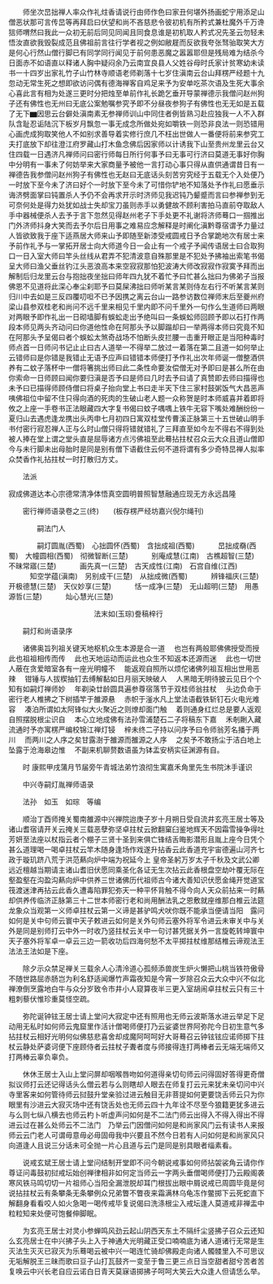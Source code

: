 <!-- { "loadSidebar": true } -->
　　师坐次旵拙禅人率众作礼炷香请说行由师作色曰家丑何堪外扬画蛇宁用添足山僧恶状那可言传旵等再拜启曰伏望和尚不吝慈悲令彼初机有所矜式兼杜魔外千万谗狺师喟然曰我此一众初无前后同见同闻且同食息谁是初机取人矜式况先圣云勿轻未悟汝直欲我毁裂成范且佛祖前言往行学者视之例如敝屣而反欲我夸张驽骀取笑大方是何心行然山僧行脚已有同学同行闻见于前何患恶魔之嚣嚣耶但是残局难为结杀今日面赤不如语直以释诸人胸中疑闷余乃云南宜良县人父姓谷母时氏家计贫寒幼未读书一十四岁出家礼竹子山竹林寺顺语老师剃落十七岁住滇南云台山拜楞严经题十九忽动无常生死之想即欲访问偶有德海禅客自鸡足来予为安单吃茶次语及生死大事余心喜此言有相为处遂三更时分把烛至单前作礼长跪乞垂开导蒙禅德示我僧问赵州狗子还有佛性也无州曰无底公案勉嘱参究予即不分昼夜参狗子有佛性也无无如是五载了无下▆因思云台僻处滇南素无参禅师训山中同住者例皆熟习赴应独我一人不入群队含耻忍诟陆沉下板岁月飘忽一事无成念所做处宛如嚼铁一则恐非良法一则恐错用心画虎成狗取笑他人不如别求善导着实修行庶几不枉出世做人一番便将前来参究工夫打底放下却往澄江府罗藏山打木鱼念佛后因家师以计诱我下山至贵州龙里云台又住四载一日遇济凡禅师问曰密行师每日所行何事予曰无事可行济曰莫道无事好你胸中分明有一事未了何妨举来大家商量予被他一言打动心事只得从直供通谓昔日有一禅德告我参僧问赵州狗子有佛性也无赵曰无底话头刻苦穷究经于五载无个入处便乃一时放下至今未了济曰好个一时放下至今未了可惜你铲地不知落处予作礼曰愿垂示诲济劈面掌曰钝置杀人予仍不会再求开示时济师见我迟钝乃颦蹙而言曰参禅参到无可奈何处是得力处犹如战士失却宝刀虽则赤手以勇健故不顾利害拍马直前夺取敌人手中器械便杀人去予于言下忽然见得赵州老子下手处更不礼谢将济师蓦口一掴推出门外济师抖身大笑而去予尔后日用事之难易应念解释是时阐化滇黔尊宿谓予力量过人皆欲致我于座下适燕居大师来山予即随至新漆受戒圆戒日予合掌跪地次有居士来予前作礼予与一掌拓开居士向大师道今日一会止有一个戒子予闻传语居士曰合取狗口一日入室大师曰竿头丝线从君弄不犯清波意自殊那里是不犯处予拂袖出索笔书偈呈大师曰渔父垂丝钓江头恶浪高本来空寂寂那怕犯波涛大师改寂寂作寂寞予拜而出解制后归龙里云台与抱拙夜坐拙曰师年四九犹不着忙予曰忙甚么拙曰为佛弟子当报佛恩不见道将此深心奉尘刹耶予曰莫屎沸拙曰师听某言某则侍左右行不听某言某则归川中去如是三反四覆叨呾不已予因携之离云台山一路参访数位禅师末后至夔州府梁山县参双桂老和尚问不远千里来相见千里内即不问千里外一句作么生道师曰两眼对两眼予即作礼出一日砌墙脚有蜈蚣走出予绝叫曰一条蜈蚣师回顾予即以石打作两段本师见两头齐动问曰你道他性命在阿那头予以脚蹋却曰一举两得本师曰究竟不知在阿那头予呈偈曰者个蜈蚣太煞奇战场不怕断头皮拦腰一击重开眼正是当阳种毒时师点首一日师问书记止止曰古人道举一不得举二放过一着落在第二且道一如何举止云错师曰是你错是我错止无语予应声曰错错本师便打予作礼出次年师诞一僧整酒供养有二蚊子落杯中一僧将箸挑出师曰此二条性命要汝偿僧无对予即曰是甚么所在由你索命一日师顾曰闻你要归滇是否予曰是师曰几时去予曰请了真赞即去师曰描得也未予曰已描得师顾侍僧曰将桌子抬向堂上书曰走半天下住三家村鼓粥饭气大昌恶声咦佛祖位中留不住只得向酒的死肉的生破山老人题一众称贺是时本师威喜并着即将攸之上座一手卷书正法眼藏四大字复书偈曰蚊子喁喁上铁牛无容下嘴处难酬纷纷一夏归山去遇虎逢龙携出头丙申七月初四日寓双桂堂传曹溪正脉第三十五世破山明手书付密行寂忍禅人正与么时山僧只得将错就错礼了三拜直至如今左不得右不得到处被人捧在堂上谓之堂头直是屈辱诸方点污佛祖至此蓦拈拄杖召众云大众且道山僧即今与未行脚未出母胎时是同是别有僧下语截住云何不道将谓有多少奇特旵禅人拟率众焚香作礼拈拄杖一时打散归方丈。

　　法派

寂成佛道达本心宗德常清净体悟真空圆明普照智慧融通应现无方永远昌隆

　　密行禅师语录卷之三(终)　　(板存楞严经坊嘉兴倪尔绳刊)

　　　　嗣法门人

　　　　嗣灯圆胤(西蜀)　心拙圆怀(西蜀)　含拙成祖(西蜀)
　　　旵拙成奣(西蜀)　大幢圆相(西蜀)　彻微智断(三楚)
　　　别庵成慧(江南)　古樵超智(三楚)　不昧常寤(三楚)
　　　画先真一(三楚)　古天成性(江南)　石宫自维(江西)
　　　知空学蕴(滇南)　另别成干(三楚)　从拙成微(西蜀)
　　　辨锋福庆(三楚)　开极德慧(三楚)　天仪妙享(三楚)
　　　恬一成净(三楚)　无山超明(三楚)　用愚源哲(三楚)
　　　灿心慧光(三楚)

　　　　　　　　　　　　法末如(玉琮)誊稿梓行

　　嗣灯和尚语录序

　　诸佛奥旨列祖关键天地枢机众生本源是合一道
　也岂有两般耶佛佛授受而授此也祖祖相传而传
　此也天地运动而运此也众生不知返本还源而迷
　此也一切世人蔽在贪爱暗室各有一座光明幢不
　能返观自照所以烦佗诸佛列祖互相出世用恶辣
　钳锤与人拔楔抽钉去缚解黏如日月丽天映破人
　人黑暗无明待披云见日个个知有如嗣灯禅师妙
　年剃染廿龄圆具遍参尊宿落节于双桂师翁拄杖
　头边负命于密行老人椎拂之下树插竿于雒源悬
　赤帜于滏水凡上堂法语截铁斩钉石火电光难容
　凑泊所谓如太阿锋似大火聚近之则燎却面门触
　着则通身红烂总是要人返观自照摆脱根尘识自
　本心立地成佛有法孙雪浦楚石二子将稿东下嘉
　禾剞劂入藏流通时予亦寓楞严编校锦江禅灯锓
　梓未终二子持以问序予曰令师翁芳名播于两川
　而两川之人序之矣甘露澍于雒源而雒源之人序
　之矣予不敢扬尘于洁白地上坠露于沧海皋边惟
　不副来机聊赘数语虽为钵盂安柄实征渊源有自。

　　时
康熙甲戌蒲月节届旁午青城法弟竹浪彻生寓嘉禾角里先生书院沐手谨识

　　中兴寺嗣灯胤禅师语录

　　法孙　如玉　如琮　等编

　　顺治丁酉师掩关蜀南雒源中兴禅院迨庚子岁十月朔日受自流井玄亮王居士等及诸山耆宿请开关云掩关三载恶孽弥坚卓拄杖云掀翻窠臼鉴地辉天不因霜雪操争得吐芳妍至法座以杖指云者个棚子三贤十圣到来俱亡锋结舌晦影潜形且胤上座今日凭个甚么道理喝一喝卓拄杖云竿木随身逢场作戏遂升拈香云此香道充宇宙德遍山河齐七政于璇玑跻八荒于洪范爇向炉中端为祝延今上
皇帝圣躬万岁太子千秋及文武公卿远近檀越当期请主诸山耆旧伏愿同乘圣化各证无生次拈云此香根盘空劫叶覆无际在壑盈壑在沟盈沟爇向炉中供养三世诸佛历代祖师古今诸大善知识伏愿金绳开觉道宝筏渡迷津再拈云此香久遭毒陷罪犯弥天一种平怀背触不得今向人天众前拈来一时爇却供养传临济正脉第三十二世本师密行老和尚用酬法乳之恩敷就座维那白椎云法筵龙象众当观第一义师卓拄杖云第一义谛是甚驴鸣犬吠你既不能承当便请当阳　露问如何是关中句师云寰中天子敕进云如何是关外句师云塞外将军令进云未审关中与关外是同是别师打云中外一时收乃竖拄杖云关中一句讨甚凭据关外一言旋乾转坤寰中天子塞外将军卓一卓云三边一箭收功后四海何愁不太平掷拄杖维那结椎云谛观法王法法王法如是下座。

　　除夕示众禁足禅关三载余人心清泠道心孤频添兽炭生炉火懒把山桃当铁符傲骨不随世路屈赤肠岂为利名舒适闻爆竹声霜夜知是今宵一岁除召众云大众中兴不似北禅潦倒烹露地白牛与众分岁致令市井小人窥算夜半三更入室胡闹卓拄杖云只有三十粗刺藜伏惟珍重莫怪空疏。

　　弥陀诞钟铉王居士请上堂问大寂定中还有照用也无师云波斯落水进云举足下足动用无私时如何师云鬼窟里作活计僧喝师便打乃云娑婆世界阿弥陀今日初生意气多拈拄杖云相好光明何似佛慈悲喜舍却成魔阿呵呵好大哥蓦召云钟铉铉应诺师掷下拄杖云静处萨婆诃便下座顾侍者云拄杖子聻者度与师接得连打两棒者云无端无端师又打两棒云辜负辜负。

　　休休王居士入山上堂问屏却咽喉唇吻如何道得亲切句师云问得固好答得更奇僧拟议师打云还记得话头么僧云若与么则瞎却人眼去在师复打云元来犹未亲切问中兴寺里客来如何管待师云挝鼓升堂亲验过进云触目无非菩提如何更要饶舌师云只为你眼里有沙进云大寂灭场中还有饶舌处也无师云四十九年诠不尽至今狼籍更犹多进云与么则七纵八横去也师云杓卜听虚声问如何是不二法门师云出得入不得入得出不得进云过在甚么处师云不二法门　乃举云门因僧问如何是和尚家风门云有读书人来报师云云门老人可谓毋意毋必毋固毋我中兴要且不然今日若有人问如何是和尚家风只向道逢人且说三分话未可全抛一片心且道与云门是同是别具眼者缁素看。

　　说戒玄斌王居士请上堂问结制开堂即不问今朝说戒事如何师拈袈裟角云请你作尊证问毒鼓初挝戒坛始创禅律相非如何定当师云一字两头垂僧喝师便打乃云殿阁袭寒风铁马鸣切切一片祖师心当阳全漏泄脱却耳门根拔出眼中屑说戒已周圆毕竟是何说拈拄杖云有条攀条无条攀例众兄弟瞥不瞥夜来霜满林乌龟冻作鳖掷下云死蛇直下解翻身看看咬人如火急喝一喝传戒毕复说偈曰洗涤根尘入戒坛逢人莫道戒非禅盂中粒粒知来处便可饱餐伸脚眠。

　　为玄亮王居士对灵小参蝉鸣风劲云起山阴西天东土不隔纤尘竖拂子召众云还知么玄亮居士在中兴拂子头上入于神通大光明藏正受口喃喃底为诸人道诸行无常是生灭法生灭灭已寂灭为乐蓦喝云被中兴一喝连忙骑却佛殿走向诸人髑髅里入不可思议无垢解脱王三昧而歌曰豆子山打瓦鼓齐一变至于鲁三更三点日当空甜者甜兮苦者苦复唤云中兴长老自应云诺白日青天莫寐语掷拂子呵呵大笑云大众逢人但请恁么举。

